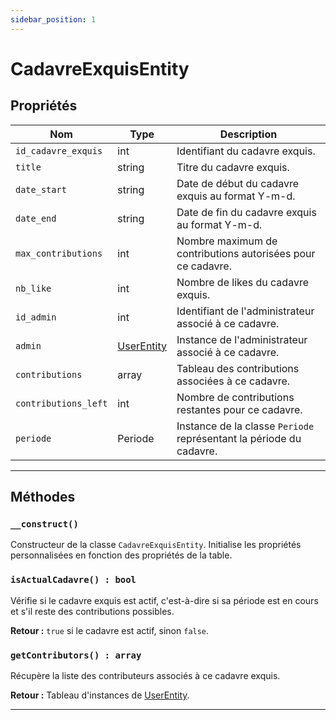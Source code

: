 ```yaml
---
sidebar_position: 1
---
```


# CadavreExquisEntity

## Propriétés

| Nom                   | Type                | Description                                                  |
|-----------------------|---------------------|--------------------------------------------------------------|
| `id_cadavre_exquis`   | int                 | Identifiant du cadavre exquis.                                |
| `title`               | string              | Titre du cadavre exquis.                                      |
| `date_start`          | string              | Date de début du cadavre exquis au format Y-m-d.         |
| `date_end`            | string              | Date de fin du cadavre exquis au format Y-m-d.           |
| `max_contributions`   | int                 | Nombre maximum de contributions autorisées pour ce cadavre.   |
| `nb_like`             | int                 | Nombre de likes du cadavre exquis.                             |
| `id_admin`            | int                 | Identifiant de l'administrateur associé à ce cadavre.         |
| `admin`               | [UserEntity](/docs/entities/userentity)          | Instance de l'administrateur associé à ce cadavre.             |
| `contributions`       | array               | Tableau des contributions associées à ce cadavre.             |
| `contributions_left`  | int                 | Nombre de contributions restantes pour ce cadavre.             |
| `periode`             | Periode             | Instance de la classe `Periode` représentant la période du cadavre. |

---

## Méthodes

### `__construct()`
Constructeur de la classe `CadavreExquisEntity`. Initialise les propriétés personnalisées en fonction des propriétés de la table.

### `isActualCadavre() : bool`
Vérifie si le cadavre exquis est actif, c'est-à-dire si sa période est en cours et s'il reste des contributions possibles.

**Retour :** `true` si le cadavre est actif, sinon `false`.

### `getContributors() : array`
Récupère la liste des contributeurs associés à ce cadavre exquis.

**Retour :** Tableau d'instances de [UserEntity](/docs/entities/userentity).

---